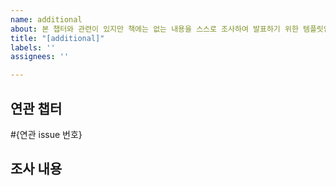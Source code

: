 ```yaml
---
name: additional
about: 본 챕터와 관련이 있지만 책에는 없는 내용을 스스로 조사하여 발표하기 위한 템플릿입니다
title: "[additional]"
labels: ''
assignees: ''

---
```


## 연관 챕터
#{연관 issue 번호}

## 조사 내용
